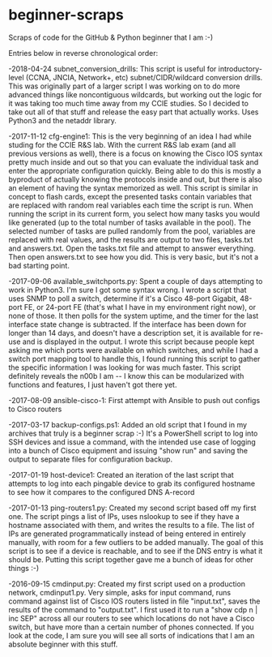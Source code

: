 # beginner-scraps
Scraps of code for the GitHub & Python beginner that I am :-) 

Entries below in reverse chronological order:

-2018-04-24 subnet_conversion_drills: This script is useful for introductory-level (CCNA, JNCIA, Network+, etc) subnet/CIDR/wildcard conversion drills. This was originally part of a larger script I was working on to do more advanced things like noncontiguous wildcards, but working out the logic for it was taking too much time away from my CCIE studies. So I decided to take out all of that stuff and release the easy part that actually works. Uses Python3 and the netaddr library.

-2017-11-12 cfg-engine1: This is the very beginning of an idea I had while studing for the CCIE R&S lab. With the current R&S lab exam (and all previous versions as well), there is a focus on knowing the Cisco IOS syntax pretty much inside and out so that you can evaluate the individual task and enter the appropriate configuration quickly. Being able to do this is mostly a byproduct of actually knowing the protocols inside and out, but there is also an element of having the syntax memorized as well. This script is similar in concept to flash cards, except the presented tasks contain variables that are replaced with random real variables each time the script is run. When running the script in its current form, you select how many tasks you would like generated (up to the total number of tasks available in the pool). The selected number of tasks are pulled randomly from the pool, variables are replaced with real values, and the results are output to two files, tasks.txt and answers.txt. Open the tasks.txt file and attempt to answer everything. Then open answers.txt to see how you did. This is very basic, but it's not a bad starting point.

-2017-09-06 available_switchports.py: Spent a couple of days attempting to work in Python3. I'm sure I got some syntax wrong. I wrote a script that uses SNMP to poll a switch, determine if it's a Cisco 48-port Gigabit, 48-port FE, or 24-port FE (that's what I have in my environment right now), or none of those. It then polls for the system uptime, and the timer for the last interface state change is subtracted. If the interface has been down for longer than 14 days, and doesn't have a description set, it is available for re-use and is displayed in the output. I wrote this script because people kept asking me which ports were available on which switches, and while I had a switch port mapping tool to handle this, I found running this script to gather the specific information I was looking for was much faster. This script definitely reveals the n00b I am -- I know this can be modularized with functions and features, I just haven't got there yet.

-2017-08-09 ansible-cisco-1: First attempt with Ansible to push out configs to Cisco routers

-2017-03-17 backup-configs.ps1: Added an old script that I found in my archives that truly is a beginner scrap :-) It's a PowerShell script to log into SSH devices and issue a command, with the intended use case of logging into a bunch of Cisco equipment and issuing "show run" and saving the output to separate files for configuration backup.

-2017-01-19 host-device1: Created an iteration of the last script that attempts to log into each pingable device to grab its configured hostname to see how it compares to the configured DNS A-record

-2017-01-13 ping-routers1.py: Created my second script based off my first one. The script pings a list of IPs, uses nslookup to see if they have a hostname associated with them, and writes the results to a file. The list of IPs are generated programmatically instead of being entered in entirely manually, with room for a few outliers to be added manually. The goal of this script is to see if a device is reachable, and to see if the DNS entry is what it should be. Putting this script together gave me a bunch of ideas for other things :-)

-2016-09-15 cmdinput.py: Created my first script used on a production network, cmdinput1.py. Very simple, asks for input command, runs command against list of Cisco IOS routers listed in file "input.txt", saves the results of the command to "output.txt". I first used it to run a "show cdp n | inc SEP" across all our routers to see which locations do not have a Cisco switch, but have more than a certain number of phones connected. If you look at the code, I am sure you will see all sorts of indications that I am an absolute beginner with this stuff.

